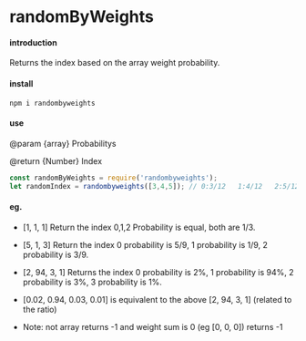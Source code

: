 # randomByWeights

#### introduction
Returns the index based on the array weight probability.

#### install

 `npm i randombyweights`

#### use

@param {array}  Probabilitys

@return {Number} Index

```javascript
const randomByWeights = require('randombyweights');
let randomIndex = randombyweights([3,4,5]); // 0:3/12   1:4/12   2:5/12
```



#### eg.

- [1, 1, 1] Return the index 0,1,2 Probability is equal, both are 1/3.

- [5, 1, 3] Return the index  0 probability is 5/9,  1 probability is 1/9,  2 probability is 3/9.

- [2, 94, 3, 1] Returns the index 0 probability is 2%,  1 probability is 94%, 2 probability is 3%, 3 probability is 1%.

- [0.02, 0.94, 0.03, 0.01] is equivalent to the above [2, 94, 3, 1] (related to the ratio)

- Note: not array returns -1 and weight sum is 0 (eg [0, 0, 0]) returns -1

